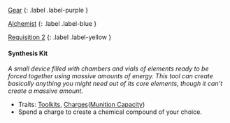
[Gear](Game/Gear-List)
{: .label .label-purple }

[Alchemist](Game/Blocks/Alchemist)
{: .label .label-blue }

[Requisition 2](Game/Deployment#Requisition)
{: .label .label-yellow }
#### Synthesis Kit
*A small device filled with chambers and vials of elements ready to be forced together using massive amounts of energy. This tool can create basically anything you might need out of its core elements, though it can't create a massive amount.*
* Traits: [Toolkits](Game/Core/Gear#Toolkits), [Charges](Game/Core/Gear#Charges)([Munition Capacity](Game/Additional-Attributes#Munition%20Capacity))
* Spend a charge to create a chemical compound of your choice.
